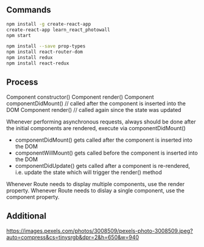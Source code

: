 ## Commands

```bash
npm install -g create-react-app
create-react-app learn_react_photowall
npm start

npm install --save prop-types
npm install react-router-dom
npm install redux
npm install react-redux

```


## Process
Component constructor()
Component render()
Component componentDidMount()   // called after the component is inserted into the DOM
Component render()              // called again since the state was updated

Whenever performing asynchronous requests, always should be done after the initial components are rendered, execute via componentDidMount()
* componentDidMount() gets called after the component is inserted into the DOM
* componentWillMount() gets called before the component is inserted into the DOM
* componentDidUpdate() gets called after a component is re-rendered, i.e. update the state which will trigger the render() method

Whenever Route needs to display multiple components, use the render property.
Whenever Route needs to dislay a single component, use the component property.


## Additional
https://images.pexels.com/photos/3008509/pexels-photo-3008509.jpeg?auto=compress&cs=tinysrgb&dpr=2&h=650&w=940
